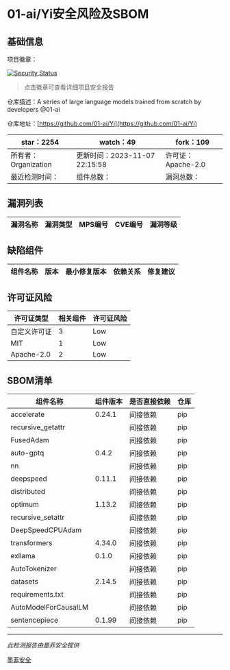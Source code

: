 # 01-ai/Yi安全风险及SBOM

## 基础信息

项目徽章：

[![Security Status](https://www.murphysec.com/platform3/v31/badge/1721958866824503296.svg)](https://www.murphysec.com/console/report/1721958866774171648/1721958866824503296)

> 点击徽章可查看详细项目安全报告

仓库描述：A series of large language models trained from scratch by developers @01-ai

仓库地址：[https://github.com/01-ai/Yi](https://github.com/01-ai/Yi)

| star：2254 | watch：49 | fork：109 |
| ----------- | -------------- | ------------ |
| 所有者：Organization | 更新时间：2023-11-07 22:15:58 | 许可证：Apache-2.0 |
| 最近检测时间： | 组件总数： | 漏洞总数： |




## 漏洞列表

| 漏洞名称 | 漏洞类型 | MPS编号 | CVE编号 | 漏洞等级 |
| ------- | ------ | ------- | ------ | ----- |





## 缺陷组件

| 组件名称 | 版本 | 最小修复版本 | 依赖关系 | 修复建议 |
| -------- | ---- | ------------ | -------- | -------- |





## 许可证风险

| 许可证类型 | 相关组件 | 许可证风险 |
| ---------- | -------- | ---------- |
|自定义许可证|3|Low|
|MIT|1|Low|
|Apache-2.0|2|Low|




## SBOM清单

| 组件名称 | 组件版本 | 是否直接依赖 | 仓库 |
| -------- | -------- | ------------ | ---- |
|accelerate|0.24.1|间接依赖|pip|
|recursive_getattr||间接依赖|pip|
|FusedAdam||间接依赖|pip|
|auto-gptq|0.4.2|间接依赖|pip|
|nn||间接依赖|pip|
|deepspeed|0.11.1|间接依赖|pip|
|distributed||间接依赖|pip|
|optimum|1.13.2|间接依赖|pip|
|recursive_setattr||间接依赖|pip|
|DeepSpeedCPUAdam||间接依赖|pip|
|transformers|4.34.0|间接依赖|pip|
|exllama|0.1.0|间接依赖|pip|
|AutoTokenizer||间接依赖|pip|
|datasets|2.14.5|间接依赖|pip|
|requirements.txt||间接依赖|pip|
|AutoModelForCausalLM||间接依赖|pip|
|sentencepiece|0.1.99|间接依赖|pip|


------

*此检测报告由墨菲安全提供*

[墨菲安全](www.murphysec.com)